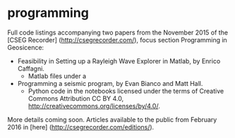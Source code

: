 # programming


Full code listings accompanying two papers from the November 2015 of the [CSEG Recorder] (http://csegrecorder.com/), focus section Programming in Geosicence:

- Feasibility in Setting up a Rayleigh Wave Explorer in Matlab, by Enrico Caffagni. 
    - Matlab files under a 
- Programming a seismic program, by Evan Bianco and Matt Hall. 
    - Python code in the notebooks licensed under the terms of Creative Commons Attribution CC BY 4.0, http://creativecommons.org/licenses/by/4.0/.


More details coming soon. Articles available to the public from February 2016 in [here] (http://csegrecorder.com/editions/).
